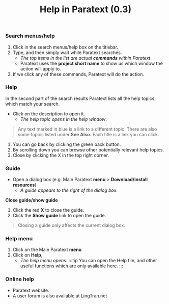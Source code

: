 ﻿---
title:  Help in Paratext (0.3)
---
### Search menus/help

1.  Click in the search menus/help box on the titlebar.
1.  Type, and then simply wait while Paratext searches.
    -  *The top items in the list are actual **commands** within Paratext*.
    -  Paratext uses the **project short name** to show us which window the action will apply to.
1.  If we click any of these commands, Paratext will do the action.

### Help

In the second part of the search results Paratext lists all the help topics which match your search.

-  Click on the description to open it.
   -  *The help topic opens in the help window*.
>  Any text marked in blue is a link to a different topic.
>  There are also some topics listed under **See Also.**
>  Each title is a link you can click.
1.  You can go back by clicking the green back button.
1.  By scrolling down you can browse other potentially relevant help topics.
1.  Close by clicking the X in the top right corner.

### Guide

- Open a dialog box (e.g. Main Paratext **menu** \> **Download/install resources**)
    - *A guide appears to the right of the dialog box*.

**Close guide/show guide**

1.  Click the red **X** to close the guide.
1.  Click the **Show guide** link to open the guide.

>Closing a guide only affects the current dialog box.

### Help menu

1. Click on the Main Paratext **menu**
1. Click on **Help**, 
   - *The help menu opens*.
:::tip
You can open the Help file, and other useful functions which are only available here.
:::
### Online help

-  Paratext website.
-  A user forum is also available at LingTran.net